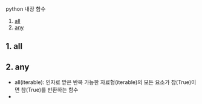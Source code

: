 python 내장 함수

1. [all](#1-all)
2. [any](#2-any)



## 1. all
## 2. any
- all(iterable): 인자로 받은 반복 가능한 자료형(iterable)의 모든 요소가 참(True)이면 참(True)를 반환하는 함수
-  
